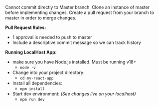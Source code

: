 Cannot commit directly to Master branch. Clone an instance of master before implementing changes. Create a pull request from your branch to master in order to merge changes.

**Pull Request Rules:**
- 1 approval is needed to push to master
- Include a descriptive commit message so we can track history

**Running LocalHost App:**
- make sure you have Node.js installed. Must be running v18+
  - `node -v`
- Change into your project directory:
  - `cd my-react-app`
- Install all dependencies:
  - `npm install`
- Start dev environment: _(See changes live on your localhost)_
  - `npm run dev`